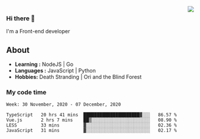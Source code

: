 <img align='right' src="https://github-readme-stats.vercel.app/api?username=strugglebak&show_icons=true">

### Hi there 👋

I'm a Front-end developer

## About

-  **Learning :** NodeJS | Go
-  **Languages :** JavaScript | Python
-  **Hobbies:** Death Stranding | Ori and the Blind Forest

### My code time

<!--START_SECTION:waka-->
```text
Week: 30 November, 2020 - 07 December, 2020

TypeScript   20 hrs 41 mins  █████████████████████▓░░░   86.57 % 
Vue.js       2 hrs 7 mins    ██▒░░░░░░░░░░░░░░░░░░░░░░   08.90 % 
LESS         33 mins         ▓░░░░░░░░░░░░░░░░░░░░░░░░   02.36 % 
JavaScript   31 mins         ▓░░░░░░░░░░░░░░░░░░░░░░░░   02.17 % 
```
<!--END_SECTION:waka-->
